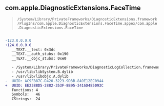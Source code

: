 ## com.apple.DiagnosticExtensions.FaceTime

> `/System/Library/PrivateFrameworks/DiagnosticExtensions.framework/PlugIns/com.apple.DiagnosticExtensions.FaceTime.appex/com.apple.DiagnosticExtensions.FaceTime`

```diff

-123.0.0.0.0
+124.0.0.0.0
   __TEXT.__text: 0x3dc
   __TEXT.__auth_stubs: 0x190
   __TEXT.__objc_stubs: 0xe0

   - /System/Library/PrivateFrameworks/DiagnosticLogCollection.framework/DiagnosticLogCollection
   - /usr/lib/libSystem.B.dylib
   - /usr/lib/libobjc.A.dylib
-  UUID: AC9F887C-D420-3223-9D3B-8A9E12EC0944
+  UUID: EE2388D5-2882-353F-8B95-3416D485093C
   Functions: 4
   Symbols:   46
   CStrings:  24

```
